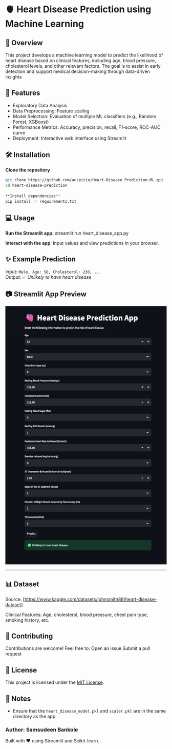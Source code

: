 # 🫀 Heart Disease Prediction using Machine Learning

## 📌 Overview
This project develops a machine learning model to predict the likelihood of heart disease based on clinical features, including age, blood pressure, cholesterol levels, and other relevant factors. The goal is to assist in early detection and support medical decision-making through data-driven insights

## 🚀 Features
- Exploratory Data Analysis
- Data Preprocessing: Feature scaling
- Model Selection: Evaluation of multiple ML classifiers (e.g., Random Forest, XGBoost)
- Performance Metrics: Accuracy, precision, recall, F1-score, ROC-AUC curve
- Deployment: Interactive web interface using Streamlit

## 🛠️ Installation

**Clone the repository**

```bash
git clone https://github.com/auspicie/Heart-Disease_Prediction-ML.git
cd heart-disease-prediction

**Install dependencies**
pip install -r requirements.txt
```

## 💻 Usage

**Run the Streamlit app:**
streamlit run heart_disease_app.py


**Interact with the app**: Input values and view predictions in your browser.
## ✨ Example Prediction
Input: `Male, Age: 58, Cholesterol: 230, ...`  
Output: ✅ *Unlikely to have heart disease*

## 📷 Streamlit App Preview
![Diabetes App Screenshot](https://github.com/auspicie/Heart-Disease_Prediction-ML/blob/d1daf8333ae0595610dd23d53cfecf9b96587a9c/Heart_Disease_Prediction.png?raw-true)

---

## 📊 Dataset
Source: [https://www.kaggle.com/datasets/johnsmith88/heart-disease-dataset]

Clinical Features: Age, cholesterol, blood pressure, chest pain type, smoking history, etc.

## 🤝 Contributing

Contributions are welcome! Feel free to:
Open an issue
Submit a pull request

## 📄 License
This project is licensed under the [MIT License](LICENSE).


## 📌 Notes
- Ensure that the `heart_disease_model.pkl` and `scaler.pkl` are in the same directory as the app.

### Author: Samsudeen Bankole
Built with ❤️ using Streamlit and Scikit-learn.
